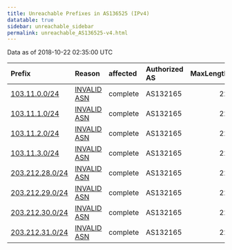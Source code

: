 ```yaml
---
title: Unreachable Prefixes in AS136525 (IPv4)
datatable: true
sidebar: unreachable_sidebar
permalink: unreachable_AS136525-v4.html
---
```


Data as of 2018-10-22 02:35:00 UTC


<div class="datatable-begin"></div>

| Prefix                                                   | Reason                                                                                                  | affected   | Authorized AS   |   MaxLength | Anchor                                       |   unreachable /24s |
|:---------------------------------------------------------|:--------------------------------------------------------------------------------------------------------|:-----------|:----------------|------------:|:---------------------------------------------|-------------------:|
| [103.11.0.0/24](https://stat.ripe.net/103.11.0.0/24)     | [INVALID ASN](https://rpki-validator.ripe.net/announcement-preview?asn=AS136525&prefix=103.11.0.0/24)   | complete   | AS132165        |          22 | [APNIC](unreachable_APNIC_RPKI_Root-v4.html) |                  1 |
| [103.11.1.0/24](https://stat.ripe.net/103.11.1.0/24)     | [INVALID ASN](https://rpki-validator.ripe.net/announcement-preview?asn=AS136525&prefix=103.11.1.0/24)   | complete   | AS132165        |          22 | [APNIC](unreachable_APNIC_RPKI_Root-v4.html) |                  1 |
| [103.11.2.0/24](https://stat.ripe.net/103.11.2.0/24)     | [INVALID ASN](https://rpki-validator.ripe.net/announcement-preview?asn=AS136525&prefix=103.11.2.0/24)   | complete   | AS132165        |          22 | [APNIC](unreachable_APNIC_RPKI_Root-v4.html) |                  1 |
| [103.11.3.0/24](https://stat.ripe.net/103.11.3.0/24)     | [INVALID ASN](https://rpki-validator.ripe.net/announcement-preview?asn=AS136525&prefix=103.11.3.0/24)   | complete   | AS132165        |          22 | [APNIC](unreachable_APNIC_RPKI_Root-v4.html) |                  1 |
| [203.212.28.0/24](https://stat.ripe.net/203.212.28.0/24) | [INVALID ASN](https://rpki-validator.ripe.net/announcement-preview?asn=AS136525&prefix=203.212.28.0/24) | complete   | AS132165        |          22 | [APNIC](unreachable_APNIC_RPKI_Root-v4.html) |                  1 |
| [203.212.29.0/24](https://stat.ripe.net/203.212.29.0/24) | [INVALID ASN](https://rpki-validator.ripe.net/announcement-preview?asn=AS136525&prefix=203.212.29.0/24) | complete   | AS132165        |          22 | [APNIC](unreachable_APNIC_RPKI_Root-v4.html) |                  1 |
| [203.212.30.0/24](https://stat.ripe.net/203.212.30.0/24) | [INVALID ASN](https://rpki-validator.ripe.net/announcement-preview?asn=AS136525&prefix=203.212.30.0/24) | complete   | AS132165        |          22 | [APNIC](unreachable_APNIC_RPKI_Root-v4.html) |                  1 |
| [203.212.31.0/24](https://stat.ripe.net/203.212.31.0/24) | [INVALID ASN](https://rpki-validator.ripe.net/announcement-preview?asn=AS136525&prefix=203.212.31.0/24) | complete   | AS132165        |          22 | [APNIC](unreachable_APNIC_RPKI_Root-v4.html) |                  1 |

<div class="datatable-end"></div>